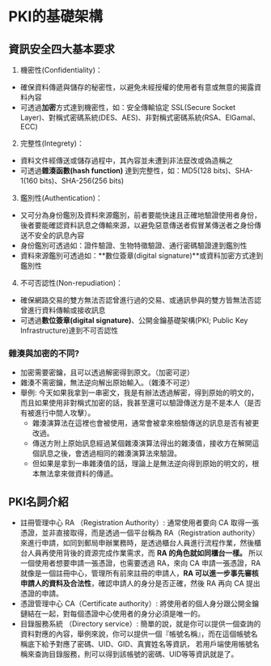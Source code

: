 # PKI的基礎架構
## 資訊安全四大基本要求
1. 機密性(Confidentiality)：
* 確保資料傳遞與儲存的秘密性，以避免未經授權的使用者有意或無意的揭露資料內容
* 可透過**加密**方式達到機密性，如：安全傳輸協定 SSL(Secure Socket Layer)、對稱式密碼系統(DES、AES)、非對稱式密碼系統(RSA、ElGamal、ECC) 
2. 完整性(Integrety)：
* 資料文件經傳送或儲存過程中，其內容並未遭到非法竄改或偽造稱之
* 可透過**雜湊函數(hash function)** 達到完整性，如：MD5(128 bits)、SHA-1(160 bits)、SHA-256(256 bits) 
3. 鑑別性(Authentication)：
* 又可分為身份鑑別及資料來源鑑別，前者要能快速且正確地驗證使用者身份，後者要能確認資料訊息之傳輸來源，以避免惡意傳送者假冒某傳送者之身份傳送不安全的訊息內容
* 身份鑑別可透過如：證件驗證、生物特徵驗證、通行密碼驗證達到鑑別性
* 資料來源鑑別可透過如：**數位簽章(digital signature)**或資料加密方式達到鑑別性
4. 不可否認性(Non-repudiation)：
* 確保網路交易的雙方無法否認曾進行過的交易、或通訊參與的雙方皆無法否認曾進行資料傳輸或接收訊息
* 可透過**數位簽章(digital signature)**、公開金鑰基礎架構(PKI; Public Key Infrastructure)達到不可否認性
### 雜湊與加密的不同?
* 加密需要密鑰，且可以透過解密得到原文。（加密可逆）
* 雜湊不需密鑰，無法逆向解出原始輸入。（雜湊不可逆）
* 舉例: 今天如果我拿到一串密文，我是有辦法透過解密，得到原始的明文的，而且如果使用非對稱式加密的話，我甚至還可以驗證傳送方是不是本人（是否有被進行中間人攻擊）。
  * 雜湊演算法在這裡也會被使用，通常會被拿來檢驗傳送的訊息是否有被更改過。
  * 傳送方附上原始訊息經過某個雜湊演算法得出的雜湊值，接收方在解開這個訊息之後，會透過相同的雜湊演算法來驗證。
  * 但如果是拿到一串雜湊值的話，理論上是無法逆向得到原始的明文的，根本無法拿來做資料的傳遞。
## PKI名詞介紹
* 註冊管理中心 RA （Registration Authority）: 通常使用者要向 CA 取得一張憑證，並非直接取得，而是透過一個平台稱為 RA（Registration authority）來進行申請，如同到郵局申辦業務時，是透過櫃台人員進行流程作業，然後櫃台人員再使用背後的資源完成作業需求，而 **RA 的角色就如同櫃台一樣。** 所以一個使用者想要申請一張憑證，也需要透過 RA，來向 CA 申請一張憑證，RA 就像是一個註冊中心，管理所有前來註冊的申請人，**RA 可以進一步事先審核申請人的資料及合法性**，確認申請人的身分是否正確，然後 RA 再向 CA 提出憑證的申請。
* 憑證管理中心 CA（Certificate authority）: 將使用者的個人身分跟公開金鑰鏈結在一起，對每個憑證中心使用者的身分必須是唯一的。
* 目錄服務系統 （Directory service）: 簡單的說，就是你可以提供一個查詢的資料對應的內容，舉例來說，你可以提供一個『帳號名稱』，而在這個帳號名稱底下給予對應了密碼、UID、GID、真實姓名等資訊， 若用戶端使用帳號名稱來查詢目錄服務，則可以得到該帳號的密碼、UID等等資訊就是了。
